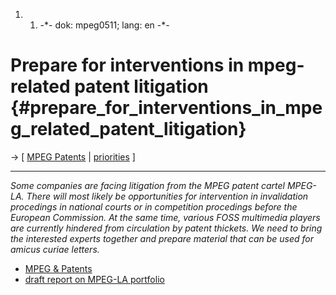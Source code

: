 1.  1.  -\*- dok: mpeg0511; lang: en -\*-

# Prepare for interventions in mpeg-related patent litigation {#prepare_for_interventions_in_mpeg_related_patent_litigation}

-\> \[ [ MPEG Patents](SwxaiMpegEn "wikilink") \| [
priorities](FfiiprojPriorEn "wikilink") \]

------------------------------------------------------------------------

*Some companies are facing litigation from the MPEG patent cartel
MPEG-LA. There will most likely be opportunities for intervention in
invalidation procedings in national courts or in competition procedings
before the European Commission. At the same time, various FOSS
multimedia players are currently hindered from circulation by patent
thickets. We need to bring the interested experts together and prepare
material that can be used for amicus curiae letters.*

-   [MPEG &
    Patents](http://swpat.ffii.org/patents/effects/mpeg/ "wikilink")
-   [draft report on MPEG-LA
    portfolio](http://swpat.ffii.org/patents/effects/mpeg/mpegla05/ "wikilink")
